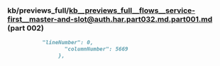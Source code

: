 ### kb/previews_full/kb__previews_full__flows__service-first__master-and-slot@auth.har.part032.md.part001.md (part 002)

```md
           "lineNumber": 0,
                  "columnNumber": 5669
                },
           
```

```

